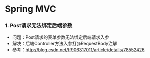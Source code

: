# Spring MVC
### 1. Post请求无法绑定后端参数
- 问题：Post请求的表单参数无法绑定后端请求入参
- 解决：后端Controller方法入参打@RequestBody注解
- 参考：http://blog.csdn.net/ff906317011/article/details/78552426
